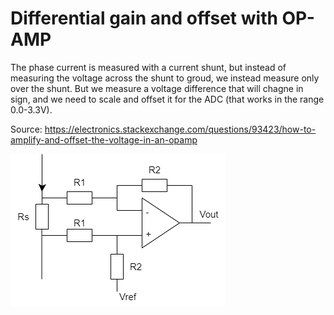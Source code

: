 # Differential gain and offset with OP-AMP

The phase current is measured with a current shunt, but instead of measuring the voltage across the shunt to groud, we instead
measure only over the shunt. But we measure a voltage difference that will chagne in sign, and we need to scale and offset it
for the ADC (that works in the range 0.0-3.3V).


Source: https://electronics.stackexchange.com/questions/93423/how-to-amplify-and-offset-the-voltage-in-an-opamp

![op_amp_diff_gain.drawio.png](op_amp_diff_gain.drawio.png)

